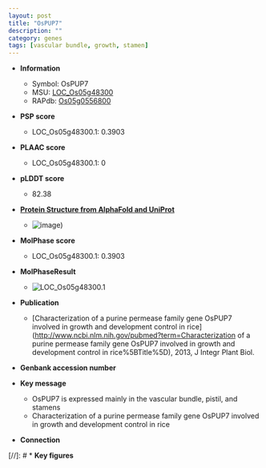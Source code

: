 ```yaml
---
layout: post
title: "OsPUP7"
description: ""
category: genes
tags: [vascular bundle, growth, stamen]
---
```


* **Information**  
    + Symbol: OsPUP7  
    + MSU: [LOC_Os05g48300](http://rice.plantbiology.msu.edu/cgi-bin/ORF_infopage.cgi?orf=LOC_Os05g48300)  
    + RAPdb: [Os05g0556800](http://rapdb.dna.affrc.go.jp/viewer/gbrowse_details/irgsp1?name=Os05g0556800)  

* **PSP score**  
    + LOC_Os05g48300.1: 0.3903 

* **PLAAC score**  
    + LOC_Os05g48300.1: 0 

* **pLDDT score**
    + 82.38

* **[Protein Structure from AlphaFold and UniProt](https://www.uniprot.org/uniprotkb/Q6I609/entry#structure)**
    + ![image](https://ricepsp.github.io/images/Q6/AF-Q6I609-F1.png))

* **MolPhase score**
    + LOC_Os05g48300.1: 0.3903

* **MolPhaseResult**
    + ![LOC_Os05g48300.1](https://ricepsp.github.io/pictures/LOC_Os05g/LOC_Os05g48300.1.png)

* **Publication**  
    + [Characterization of a purine permease family gene OsPUP7 involved in growth and development control in rice](http://www.ncbi.nlm.nih.gov/pubmed?term=Characterization of a purine permease family gene OsPUP7 involved in growth and development control in rice%5BTitle%5D), 2013, J Integr Plant Biol.

* **Genbank accession number**  

* **Key message**  
    + OsPUP7 is expressed mainly in the vascular bundle, pistil, and stamens
    + Characterization of a purine permease family gene OsPUP7 involved in growth and development control in rice

* **Connection**  

[//]: # * **Key figures**  


